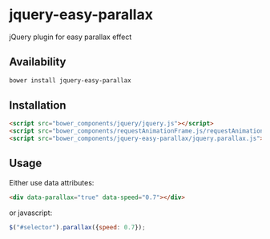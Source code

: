 # jquery-easy-parallax
jQuery plugin for easy parallax effect

## Availability

```bash
bower install jquery-easy-parallax
```

## Installation

```html
<script src="bower_components/jquery/jquery.js"></script>
<script src="bower_components/requestAnimationFrame.js/requestAnimationFrame.js"></script>
<script src="bower_components/jquery-easy-parallax/jquery.parallax.js"></script>
```

## Usage

Either use data attributes:

```html
<div data-parallax="true" data-speed="0.7"></div>
```

or javascript:

```javascript
$("#selector").parallax({speed: 0.7});
```
